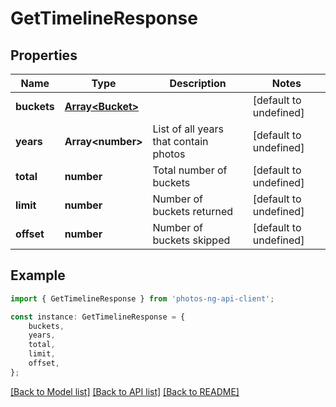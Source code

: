 # GetTimelineResponse


## Properties

Name | Type | Description | Notes
------------ | ------------- | ------------- | -------------
**buckets** | [**Array&lt;Bucket&gt;**](Bucket.md) |  | [default to undefined]
**years** | **Array&lt;number&gt;** | List of all years that contain photos | [default to undefined]
**total** | **number** | Total number of buckets | [default to undefined]
**limit** | **number** | Number of buckets returned | [default to undefined]
**offset** | **number** | Number of buckets skipped | [default to undefined]

## Example

```typescript
import { GetTimelineResponse } from 'photos-ng-api-client';

const instance: GetTimelineResponse = {
    buckets,
    years,
    total,
    limit,
    offset,
};
```

[[Back to Model list]](../README.md#documentation-for-models) [[Back to API list]](../README.md#documentation-for-api-endpoints) [[Back to README]](../README.md)
